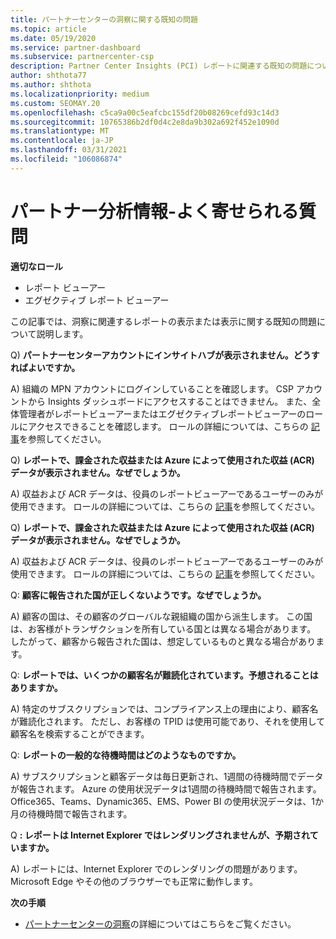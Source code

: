 ```yaml
---
title: パートナーセンターの洞察に関する既知の問題
ms.topic: article
ms.date: 05/19/2020
ms.service: partner-dashboard
ms.subservice: partnercenter-csp
description: Partner Center Insights (PCI) レポートに関連する既知の問題について説明します。 情報には、既知のレンダリングの問題やレポートの制限が含まれる場合があります。
author: shthota77
ms.author: shthota
ms.localizationpriority: medium
ms.custom: SEOMAY.20
ms.openlocfilehash: c5ca9a00c5eafcbc155df20b08269cefd93c14d3
ms.sourcegitcommit: 10765386b2df0d4c2e8da9b302a692f452e1090d
ms.translationtype: MT
ms.contentlocale: ja-JP
ms.lasthandoff: 03/31/2021
ms.locfileid: "106086874"
---
```

# <a name="partner-insights--frequently-asked-questions"></a>パートナー分析情報-よく寄せられる質問

**適切なロール**

- レポート ビューアー
- エグゼクティブ レポート ビューアー

この記事では、洞察に関連するレポートの表示または表示に関する既知の問題について説明します。

Q) **パートナーセンターアカウントにインサイトハブが表示されません。どうすればよいですか。**

A) 組織の MPN アカウントにログインしていることを確認します。 CSP アカウントから Insights ダッシュボードにアクセスすることはできません。 また、全体管理者がレポートビューアーまたはエグゼクティブレポートビューアーのロールにアクセスできることを確認します。 ロールの詳細については、こちらの [記事](./pci-roles.md)を参照してください。

Q) **レポートで、課金された収益または Azure によって使用された収益 (ACR) データが表示されません。なぜでしょうか。**

A) 収益および ACR データは、役員のレポートビューアーであるユーザーのみが使用できます。  ロールの詳細については、こちらの [記事](./pci-roles.md)を参照してください。

Q) **レポートで、課金された収益または Azure によって使用された収益 (ACR) データが表示されません。なぜでしょうか。**

A) 収益および ACR データは、役員のレポートビューアーであるユーザーのみが使用できます。 ロールの詳細については、こちらの [記事](./pci-roles.md)を参照してください。

Q: **顧客に報告された国が正しくないようです。なぜでしょうか。**

A) 顧客の国は、その顧客のグローバルな親組織の国から派生します。 この国は、お客様がトランザクションを所有している国とは異なる場合があります。 したがって、顧客から報告された国は、想定しているものと異なる場合があります。

Q: **レポートでは、いくつかの顧客名が難読化されています。予想されることはありますか。**

A) 特定のサブスクリプションでは、コンプライアンス上の理由により、顧客名が難読化されます。 ただし、お客様の TPID は使用可能であり、それを使用して顧客名を検索することができます。

Q: **レポートの一般的な待機時間はどのようなものですか。**

A) サブスクリプションと顧客データは毎日更新され、1週間の待機時間でデータが報告されます。 Azure の使用状況データは1週間の待機時間で報告されます。 Office365、Teams、Dynamic365、EMS、Power BI の使用状況データは、1か月の待機時間で報告されます。

Q **: レポートは Internet Explorer ではレンダリングされませんが、予期されていますか。**

A) レポートには、Internet Explorer でのレンダリングの問題があります。 Microsoft Edge やその他のブラウザーでも正常に動作します。

**次の手順**

- [パートナーセンターの洞察](partner-center-insights.md)の詳細についてはこちらをご覧ください。